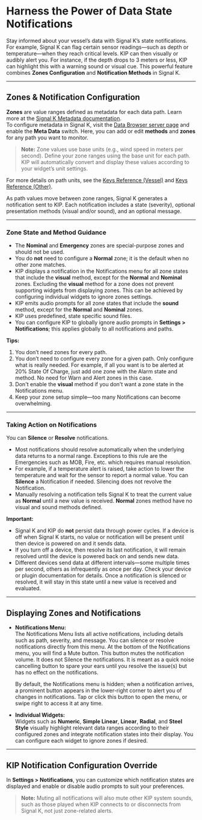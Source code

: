 # Harness the Power of Data State Notifications

Stay informed about your vessel’s data with Signal K’s state notifications. For example, Signal K can flag certain sensor readings—such as depth or temperature—when they reach critical levels. KIP can then visually or audibly alert you. For instance, if the depth drops to 3 meters or less, KIP can highlight this with a warning sound or visual cue. This powerful feature combines **Zones Configuration** and **Notification Methods** in Signal K.

---

## Zones & Notification Configuration

**Zones** are value ranges defined as metadata for each data path. Learn more at the [Signal K Metadata documentation](https://signalk.org/specification/1.7.0/doc/data_model_metadata.html).  
To configure metadata in Signal K, visit the [Data Browser server page](/admin/#/databrowser) and enable the **Meta Data** switch. Here, you can add or edit **methods** and **zones** for any path you want to monitor.

> **Note:** Zone values use base units (e.g., wind speed in meters per second). Define your zone ranges using the base unit for each path. KIP will automatically convert and display these values according to your widget’s unit settings.

For more details on path units, see the [Keys Reference (Vessel)](https://signalk.org/specification/1.7.0/doc/vesselsBranch.html) and [Keys Reference (Other)](https://signalk.org/specification/1.7.0/doc/otherBranches.html).

As path values move between zone ranges, Signal K generates a notification sent to KIP. Each notification includes a state (severity), optional presentation methods (visual and/or sound), and an optional message.

---

### Zone State and Method Guidance

- The **Nominal** and **Emergency** zones are special-purpose zones and should not be used.
- You do **not** need to configure a **Normal** zone; it is the default when no other zone matches.
- KIP displays a notification in the Notifications menu for all zone states that include the **visual** method, except for the **Normal** and **Nominal** zones. Excluding the **visual** method for a zone does not prevent supporting widgets from displaying zones. This can be achieved by configuring individual widgets to ignore zones settings.
- KIP emits audio prompts for all zone states that include the **sound** method, except for the **Normal** and **Nominal** zones.
- KIP uses predefined, state specific sound files.
- You can configure KIP to globally ignore audio prompts in **Settings > Notifications**; this applies globally to all notifications and paths.

**Tips:**
1. You don’t need zones for every path.
2. You don’t need to configure every zone for a given path. Only configure what is really needed. For example, if all you want is to be alerted at 20% State Of Charge, just add one zone with the Alarm state and method. No need for Warn and Alert zones in this case.
3. Don't enable the **visual** method if you don't want a zone state in the Notifications menu.
4. Keep your zone setup simple—too many Notifications can become overwhelming.

---

### Taking Action on Notifications

You can **Silence** or **Resolve** notifications.  
- Most notifications should resolve automatically when the underlying data returns to a normal range. Exceptions to this rule are the Emergencies such as MOB, Fire, etc. which requires manual resolution.
- For example, if a temperature alert is raised, take action to lower the temperature and wait for the sensor to report a normal value. You can **Silence** a Notification if needed. Silencing does not revolve the Notification. 
- Manually resolving a notification tells Signal K to treat the current value as **Normal** until a new value is received. **Normal** zones method have no visual and sound methods defined.

**Important:**  
- Signal K and KIP do **not** persist data through power cycles. If a device is off when Signal K starts, no value or notification will be present until then device is powered on and it sends data.
- If you turn off a device, then resolve its last notification, it will remain resolved until the device is powered back on and sends new data.
- Different devices send data at different intervals—some multiple times per second, others as infrequently as once per day. Check your device or plugin documentation for details. Once a notification is silenced or resolved, it will stay in this state until a new value is received and evaluated.

---

## Displaying Zones and Notifications

- **Notifications Menu:**  
  The Notifications Menu lists all active notifications, including details such as path, severity, and message. You can silence or resolve notifications directly from this menu. At the bottom of the Notifications menu, you will find a Mute button. This button mutes the notification volume. It does not Silence the notifications. It is meant as a quick noise cancelling button to spare your ears until you resolve the issue(s) but has no effect on the notifications.
  
  By default, the Notifications menu is hidden; when a notification arrives, a prominent button appears in the lower-right corner to alert you of changes in notifications. Tap or click this button to open the menu, or swipe right to access it at any time.

- **Individual Widgets:**  
  Widgets such as **Numeric**, **Simple Linear**, **Linear**, **Radial**, and **Steel Style** visually highlight relevant data ranges according to their configured zones and integrate notification states into their display. You can configure each widget to ignore zones if desired.

---

## KIP Notification Configuration Override

In **Settings > Notifications**, you can customize which notification states are displayed and enable or disable audio prompts to suit your preferences.

> **Note:** Muting all notifications will also mute other KIP system sounds, such as those played when KIP connects to or disconnects from Signal K, not just zone-related alerts.
